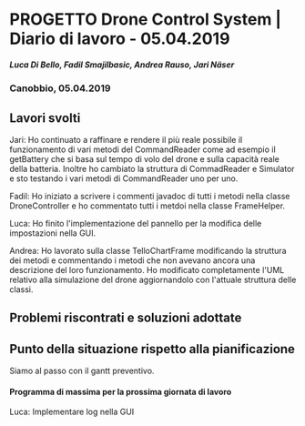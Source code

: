 # PROGETTO Drone Control System | Diario di lavoro - 05.04.2019
##### Luca Di Bello, Fadil Smajilbasic, Andrea Rauso, Jari Näser
### Canobbio, 05.04.2019

## Lavori svolti

Jari:
Ho continuato a raffinare e rendere il più reale possibile il funzionamento di vari metodi del CommandReader come ad esempio il getBattery che si basa sul tempo di volo del drone e sulla capacità reale della batteria.
Inoltre ho cambiato la struttura di CommadReader e Simulator e sto testando i vari metodi di CommandReader uno per uno.

Fadil:
Ho iniziato a scrivere i commenti javadoc di tutti i metodi nella classe DroneController e ho commentato tutti i metdoi nella classe FrameHelper.

Luca:
Ho finito l'implementazione del pannello per la modifica delle impostazioni nella GUI.

Andrea:
Ho lavorato sulla classe TelloChartFrame modificando la struttura dei metodi e commentando i metodi che non avevano ancora una descrizione del loro funzionamento. Ho modificato completamente l'UML relativo alla simulazione del drone aggiornandolo con l'attuale struttura delle classi.

## Problemi riscontrati e soluzioni adottate

## Punto della situazione rispetto alla pianificazione
Siamo al passo con il gantt preventivo.

#### Programma di massima per la prossima giornata di lavoro
Luca:
Implementare log nella GUI